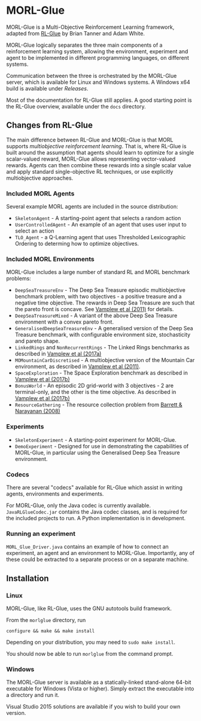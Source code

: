# MORL-Glue

MORL-Glue is a Multi-Objective Reinforcement Learning framework, adapted from [RL-Glue][rl-glue] by Brian Tanner and Adam White.

MORL-Glue logically separates the three main components of a reinforcement learning system, allowing the environment, experiment and agent to be implemented in different programming languages, on different systems.

Communication between the three is orchestrated by the MORL-Glue server, which is available for Linux and Windows systems. A Windows x64 build is available under *Releases*.

Most of the documentation for RL-Glue still applies. A good starting point is the RL-Glue overview, available under the `docs` directory.

## Changes from RL-Glue
The main difference between RL-Glue and MORL-Glue is that MORL supports *multiobjective reinforcement learning*. That is, where RL-Glue is built around the assumption that agents should learn to optimize for a single  scalar-valued reward, MORL-Glue allows representing vector-valued rewards. Agents can then combine these rewards into a single scalar value and apply standard single-objective RL techniques, or use explicitly multiobjective approaches.


### Included MORL Agents

Several example MORL agents are included in the source distribution:

- `SkeletonAgent` - A starting-point agent that selects a random action
- `UserControlledAgent` - An example of an agent that uses user input to select an action
- `TLO_Agent` - a Q-Learning agent that uses Thresholded Lexicographic Ordering to determing how to optimize objectives.
  

### Included MORL Environments

MORL-Glue includes a large number of standard RL and MORL benchmark problems:

- `DeepSeaTreasureEnv` - The Deep Sea Treasure episodic multiobjective benchmark problem, with two objectives - a positive treasure and a negative time objective. The rewards in Deep Sea Treasure are such that the pareto front is concave. See [Vamplew et al (2011)][vamplew2011] for details.
- `DeepSeaTreasureMixed` - A variant of the above Deep Sea Treasure environment with a convex pareto front.
- `GeneralisedDeepSeaTreasureEnv` - A generalised version of the Deep Sea Treasure benchmark, with configurable environment size, stochasticity and pareto shape.
- `LinkedRings` and `NonRecurrentRings` - The Linked Rings benchmarks as described in [Vamplew et al (2017a)][vamplew2017a]
- `MOMountainCarDiscretised` - A multiobjective version of the Mountain Car environment, as described in [Vamplew et al (2011)][vamplew2011].
- `SpaceExploration` - The Space Exploration benchmark as described in [Vamplew et al (2017b)][vamplew2017b]
- `BonusWorld` - An episodic 2D grid-world with 3 objectives - 2 are terminal-only, and the other is the time objective. As described in [Vamplew et al (2017b)][vamplew2017b]
- `ResourceGathering` - The resource collection problem from [Barrett & Narayanan (2008)][barrett2008]

### Experiments

- `SkeletonExperiment` - A starting-point experiment for MORL-Glue.
- `DemoExperiment` - Designed for use in demonstrating the capabilities of MORL-Glue, in particular using the Generalised Deep Sea Treasure environment.

### Codecs

There are several "codecs" available for RL-Glue which assist in writing agents, environments and experiments.

For MORL-Glue, only the Java codec is currently available.
`JavaRLGlueCodec.jar` contains the Java codec classes, and is required for the included projects to run. A Python implementation is in development.

### Running an experiment
`MORL_Glue_Driver.java` contains an example of how to connect an experiment, an agent and an environment to MORL-Glue. Importantly, any of these could be extracted to a separate process or on a separate machine.

## Installation

### Linux

MORL-Glue, like RL-Glue, uses the GNU autotools build framework.

From the `morlglue` directory, run

```
configure && make && make install
```

Depending on your distribution, you may need to `sudo make install`.

You should now be able to run `morlglue` from the command prompt.

### Windows

The MORL-Glue server is available as a statically-linked stand-alone 64-bit executable for Windows (Vista or higher). 
Simply extract the executable into a directory and run it.

Visual Studio 2015 solutions are available if you wish to build your own version.

[rl-glue]: http://glue.rl-community.org/wiki/Main_Page
[aligned-ai]: https://www.researchgate.net/publication/319020316_Human-Aligned_Artificial_Intelligence_is_a_Multiobjective_Problem
[vamplew2011]: https://www.researchgate.net/publication/220343783_Empirical_evaluation_methods_for_multiobjective_reinforcement_learning_algorithms
[vamplew2017a]: https://doi.org/10.1007/s10994-010-5232-5
[vamplew2017b]: https://doi.org/10.1016/j.neucom.2016.09.141 "Softmax exploration strategies for multiobjective reinforcement learning"
[barrett2008]: https://doi.org/10.1145/1390156.1390162 "Learning all optimal policies with multiple criteria"